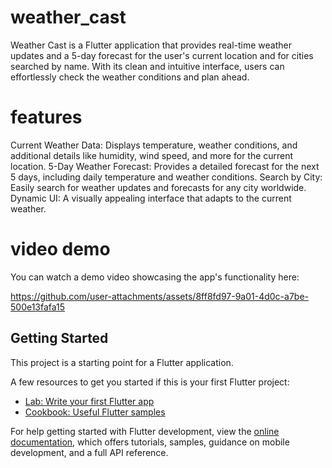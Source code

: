 # weather_cast

Weather Cast is a Flutter application that provides real-time weather updates and a 5-day forecast for the user's current location and for cities searched by name. With its clean and intuitive interface, users can effortlessly check the weather conditions and plan ahead.

# features
Current Weather Data: Displays temperature, weather conditions, and additional details like humidity, wind speed, and more for the current location.
5-Day Weather Forecast: Provides a detailed forecast for the next 5 days, including daily temperature and weather conditions.
Search by City: Easily search for weather updates and forecasts for any city worldwide.
Dynamic UI: A visually appealing interface that adapts to the current weather.

# video demo
You can watch a demo video showcasing the app's functionality here:

https://github.com/user-attachments/assets/8ff8fd97-9a01-4d0c-a7be-500e13fafa15





## Getting Started

This project is a starting point for a Flutter application.

A few resources to get you started if this is your first Flutter project:

- [Lab: Write your first Flutter app](https://docs.flutter.dev/get-started/codelab)
- [Cookbook: Useful Flutter samples](https://docs.flutter.dev/cookbook)

For help getting started with Flutter development, view the
[online documentation](https://docs.flutter.dev/), which offers tutorials,
samples, guidance on mobile development, and a full API reference.
